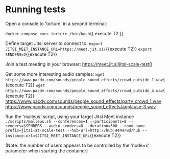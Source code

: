 # Running tests

Open a console to 'torture' in a second terminal:

`docker-compose exec torture /bin/bash`{{ execute T2 }}

Define target Jitsi server to connect to:
`export JITSI_MEET_INSTANCE_URL=https://meet.jit.si/`{{execute T2}}
`export SENDERS=2`{{execute T2}}

Join a test meeting in your browser: https://meet.jit.si/jitsi-scale-test0

Get some more interesting audio samples:
`wget https://www.pacdv.com/sounds/people_sound_effects/crowd_outside_1.wav`{{execute T2}}
`wget https://www.pacdv.com/sounds/people_sound_effects/crowd_outside_4.wav`{{execute T2}}
https://www.pacdv.com/sounds/people_sound_effects/party_crowd_1.wav
https://www.pacdv.com/sounds/people_sound_effects/applause-3.wav

Run the 'malleus' script, using your target Jitsi Meet instance
`./scripts/malleus.sh --conferences=1 --participants=8 --senders=$SENDERS --audio-senders=8 --duration=300 --room-name-prefix=jitsi-at-scale-test --hub-url=http://hub:4444/wd/hub --instance-url=$JITSI_MEET_INSTANCE_URL`{{execute T2}}

(Note: the number of users appears to be controlled by the 'node=x' parameter when starting the container)
